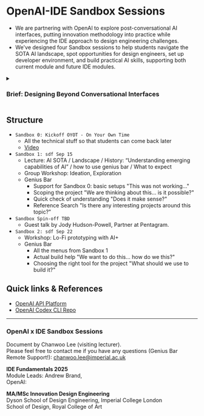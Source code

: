 # OpenAI-IDE Sandbox Sessions
- We are partnering with OpenAI to explore post-conversational AI interfaces, putting innovation methodology into practice while experiencing the IDE approach to design engineering challenges.
- We've designed four Sandbox sessions to help students navigate the SOTA AI landscape, spot opportunities for design engineers, set up developer environment, and build practical AI skills, supporting both current module and future IDE modules.
<details>
<summary><h3>Brief: Designing Beyond Conversational Interfaces</h3></summary>

<!-- Begin ToC -->
> Chat was only the beginning. With AI now able to see, listen, plan, act, and adapt, we are entering an era where human-AI interactions extend far beyond text boxes and touchscreens. Your challenge is to design and prototype a new mode of interaction with AI - multimodal, agentive, or embodied - that does more than 'work': it should reimagine how humans and AI share agency in complex systems.
> 
> Think of AI not as a layer of software, but as a new material - one we can touch, sense, and weave into the everyday. Like a tool that expands our capabilities, AI can be shaped into the things we use, the spaces we share, the experiences we inhabit.
> 
> As you experiment hands-on with emerging capabilities, keep asking yourself: **How could this interaction foster trust, creativity, or collective decision-making?** Guided by systemic design thinking, approach your prototype not as a finished product, but as a living intervention within wider social, ecological, and technological systems. 
> 
> **The goal is to provoke insight, spark debate, and demonstrate how design engineering can shape human-AI interactions towards futures where human judgment, ethics, and creativity remain central.**

<!-- End ToC -->

</details>

## Structure
- `Sandbox 0: Kickoff OYOT - On Your Own Time`
    - All the technical stuff so that students can come back later
    - [Video]()
- `Sandbox 1: sdf Sep 15`
    - Lecture: AI SOTA / Landscape / History: “Understanding emerging capabilities of AI” / how to use genius bar / What to expect
    - Group Workshop: Ideation, Exploration
    - Genius Bar
        - Support for Sandbox 0: basic setups "This was not working..."
        - Scoping the project "We are thinking about this... is it possible?"
        - Quick check of understanding "Does it make sense?"
        - Reference Search "Is there any interesting projects around this topic?"
- `Sandbox Spin-off TBD`
    - Guest talk by Jody Hudson-Powell, Partner at Pentagram.
- `Sandbox 2: sdf Sep 22`
    - Workshop: Lo-Fi prototyping with AI+
    - Genius Bar
        - All the menus from Sandbox 1
        - Actual build help "We want to do this... how do we this?"
        - Choosing the right tool for the project "What should we use to build it?"

## Quick links & References
- [OpenAI API Platform](https://platform.openai.com/)
- [OpenAI Codex CLI Repo](https://github.com/openai/codex)  

---
### **OpenAI x IDE Sandbox Sessions**    

Document by Chanwoo Lee (visiting lecturer).  
Please feel free to contact me if you have any questions (Genius Bar Remote Support!): chanwoo.lee@imperial.ac.uk  

**IDE Fundamentals 2025**  
Module Leads: Andrew Brand,     
OpenAI:  

**MA/MSc Innovation Design Engineering**   
Dyson School of Design Engineering, Imperial College London  
School of Design, Royal College of Art
